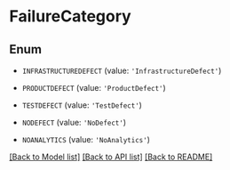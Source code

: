 # FailureCategory


## Enum

* `INFRASTRUCTUREDEFECT` (value: `'InfrastructureDefect'`)

* `PRODUCTDEFECT` (value: `'ProductDefect'`)

* `TESTDEFECT` (value: `'TestDefect'`)

* `NODEFECT` (value: `'NoDefect'`)

* `NOANALYTICS` (value: `'NoAnalytics'`)

[[Back to Model list]](../README.md#documentation-for-models) [[Back to API list]](../README.md#documentation-for-api-endpoints) [[Back to README]](../README.md)



